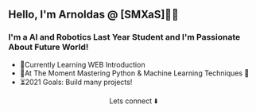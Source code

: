 ## Hello, I'm Arnoldas @ [SMXaS]👨‍💻

### I'm a AI and Robotics Last Year Student and I'm Passionate About Future World!

- 🔨Currently Learning WEB Introduction
- 📗At The Moment Mastering Python & Machine Learning Techniques 🐍
- ⏳2021 Goals: Build many projects!

<p align="center">
Lets connect ⬇️
</p>
